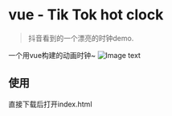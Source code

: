 # vue - Tik Tok hot clock
> 抖音看到的一个漂亮的时钟demo.

一个用vue构建的动画时钟~
![Image text](https://github.com/zzZZ-ssq/vue-old-circle-clock/blob/master/result.gif?raw=true)


## 使用
直接下载后打开index.html
